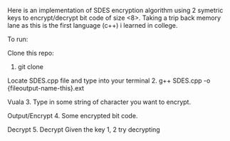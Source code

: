 Here is an implementation of SDES encryption algorithm using 2 symetric keys to encrypt/decrypt bit code of size <8>.
Taking a trip back memory lane as this is the first language (c++) i learned in college. 



To run: 

Clone this repo: 
1. git clone

Locate SDES.cpp file and type into your terminal
2. g++ SDES.cpp -o {fileoutput-name-this}.ext

Vuala
3. Type in some string of character you want to encrypt.

Output/Encrypt
4. Some encrypted bit code.

Decrypt
5. Decrypt
Given the key 1, 2 try decrypting
